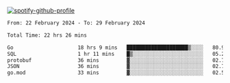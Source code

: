 [![spotify-github-profile](https://spotify-github-profile.vercel.app/api/view?uid=313pysyt3uxkjdidtiuvzf7nrnnu&cover_image=true&theme=natemoo-re&show_offline=false&background_color=121212&interchange=false&bar_color=53b14f&bar_color_cover=false)](https://spotify-github-profile.vercel.app/api/view?uid=313pysyt3uxkjdidtiuvzf7nrnnu&redirect=true)

<!--START_SECTION:waka-->

```txt
From: 22 February 2024 - To: 29 February 2024

Total Time: 22 hrs 26 mins

Go                     18 hrs 9 mins   ████████████████████▒░░░░   80.90 %
SQL                    1 hr 11 mins    █▒░░░░░░░░░░░░░░░░░░░░░░░   05.27 %
protobuf               36 mins         ▓░░░░░░░░░░░░░░░░░░░░░░░░   02.72 %
JSON                   36 mins         ▓░░░░░░░░░░░░░░░░░░░░░░░░   02.71 %
go.mod                 33 mins         ▓░░░░░░░░░░░░░░░░░░░░░░░░   02.50 %
```

<!--END_SECTION:waka-->